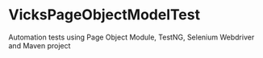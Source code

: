 # VicksPageObjectModelTest
Automation tests using Page Object Module,  TestNG,  Selenium Webdriver and Maven project
